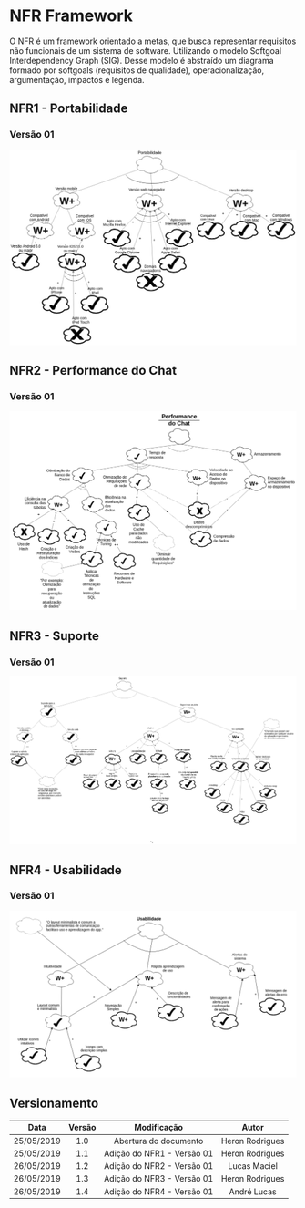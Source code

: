 # NFR Framework

O NFR é um framework orientado a metas, que busca representar requisitos não funcionais de um sistema de software. Utilizando o modelo Softgoal Interdependency Graph (SIG). Desse modelo é abstraído um diagrama formado por softgoals (requisitos de qualidade), operacionalização, argumentação, impactos e legenda.

## NFR1 - Portabilidade

### Versão 01

![NFR01](../img/Modelagem/nfr_portabilidade_v1.jpg)

## NFR2 - Performance do Chat

### Versão 01

![NFR02](../img/Modelagem/nfr_performance_chat_v1.png)

## NFR3 - Suporte

### Versão 01

![NFR03](../img/Modelagem/nfr_suporte_v1.jpg)

## NFR4 - Usabilidade

### Versão 01

![NFR04](../img/Modelagem/nfr_usabilidade_v1.png)

## Versionamento

| Data | Versão | Modificação | Autor |
|  :------: | :------: | :------: | :------: |
| 25/05/2019 | 1.0 | Abertura do documento | Heron Rodrigues |
| 25/05/2019 | 1.1 | Adição do NFR1 - Versão 01 | Heron Rodrigues |
| 26/05/2019 | 1.2 | Adição do NFR2 - Versão 01 | Lucas Maciel |
| 26/05/2019 | 1.3 | Adição do NFR3 - Versão 01 | Heron Rodrigues |
| 26/05/2019 | 1.4 | Adição do NFR4 - Versão 01 | André Lucas |
